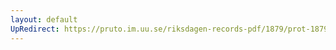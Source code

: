 ```yaml
---
layout: default
UpRedirect: https://pruto.im.uu.se/riksdagen-records-pdf/1879/prot-1879--ak--049/prot-1879--ak--049_039.pdf
---
```


